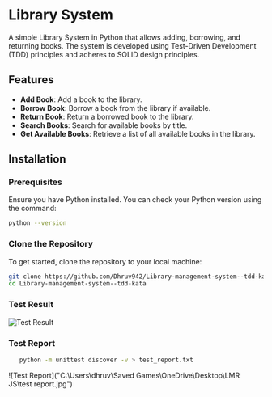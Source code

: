 # Library System

A simple Library System in Python that allows adding, borrowing, and returning books. The system is developed using Test-Driven Development (TDD) principles and adheres to SOLID design principles.

## Features

- **Add Book**: Add a book to the library.
- **Borrow Book**: Borrow a book from the library if available.
- **Return Book**: Return a borrowed book to the library.
- **Search Books**: Search for available books by title.
- **Get Available Books**: Retrieve a list of all available books in the library.

## Installation

### Prerequisites

Ensure you have Python installed. You can check your Python version using the command:

```bash
python --version
```

### Clone the Repository

To get started, clone the repository to your local machine:

```bash
git clone https://github.com/Dhruv942/Library-management-system--tdd-kata.git
cd Library-management-system--tdd-kata
```

### Test Result

![Test Result](file:///C:/Users/dhruv/Saved%20Games/OneDrive/Desktop/LMR%20JS/test%20result.jpg)

### Test Report

```bash
   python -m unittest discover -v > test_report.txt
```

![Test Report]("C:\Users\dhruv\Saved Games\OneDrive\Desktop\LMR JS\test report.jpg")
